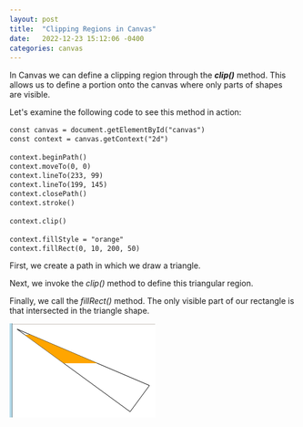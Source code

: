 ```yaml
---
layout: post
title:  "Clipping Regions in Canvas"
date:   2022-12-23 15:12:06 -0400
categories: canvas
---
```

In Canvas we can define a clipping region through the ***clip()*** method. This allows us to define a portion onto the canvas where only parts of shapes are visible.

Let's examine the following code to see this method in action:

<pre><code>const canvas = document.getElementById("canvas")
const context = canvas.getContext("2d")

context.beginPath()
context.moveTo(0, 0)
context.lineTo(233, 99)
context.lineTo(199, 145)
context.closePath()
context.stroke()

context.clip()

context.fillStyle = "orange"
context.fillRect(0, 10, 200, 50)
</code></pre>

First, we create a path in which we draw a triangle.

Next, we invoke the *clip()* method to define this triangular region. 

Finally, we call the *fillRect()* method. The only visible part of our rectangle is that intersected in the triangle shape.

![clip](/../../../assets/images/clip.png)